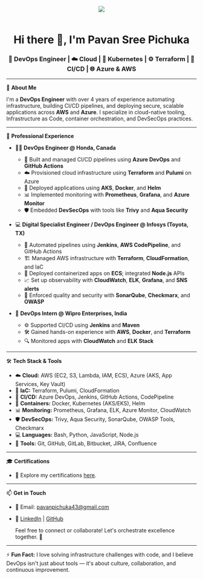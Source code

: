 <p align="center">
  <img src="https://github.com/Pavan-12062000/Pavan-12062000/assets/144853994/70f05216-c40a-4104-bbc3-0774a5a394da"><br>
  <br>
  <h1 align="center">Hi there 👋, I'm Pavan Sree Pichuka</h1>
  <h3 align="center">🚀 DevOps Engineer | ☁️ Cloud | 🐳 Kubernetes | ⚙️ Terraform | 🔁 CI/CD | 🌐 Azure & AWS</h3>
</p>

---

🔧 **About Me**

I'm a **DevOps Engineer** with over 4 years of experience automating infrastructure, building CI/CD pipelines, and deploying secure, scalable applications across **AWS** and **Azure**. I specialize in cloud-native tooling, Infrastructure as Code, container orchestration, and DevSecOps practices.

---

💼 **Professional Experience**

- 👨‍💻 **DevOps Engineer @ Honda, Canada**  
  - 🔧 Built and managed CI/CD pipelines using **Azure DevOps** and **GitHub Actions**
  - ☁️ Provisioned cloud infrastructure using **Terraform** and **Pulumi** on Azure
  - 🐳 Deployed applications using **AKS**, **Docker**, and **Helm**
  - 📊 Implemented monitoring with **Prometheus**, **Grafana**, and **Azure Monitor**
  - 🛡️ Embedded **DevSecOps** with tools like **Trivy** and **Aqua Security**

- 💻 **Digital Specialist Engineer / DevOps Engineer @ Infosys (Toyota, TX)**  
  - 🔄 Automated pipelines using **Jenkins**, **AWS CodePipeline**, and GitHub Actions
  - 🏗️ Managed AWS infrastructure with **Terraform**, **CloudFormation**, and IaC
  - 🧱 Deployed containerized apps on **ECS**; integrated **Node.js** APIs
  - 📈 Set up observability with **CloudWatch**, **ELK**, **Grafana**, and **SNS alerts**
  - 🔐 Enforced quality and security with **SonarQube**, **Checkmarx**, and **OWASP**

- 🧪 **DevOps Intern @ Wipro Enterprises, India**  
  - ⚙️ Supported CI/CD using **Jenkins** and **Maven**
  - 🛠️ Gained hands-on experience with **AWS**, **Docker**, and **Terraform**
  - 🔍 Monitored apps with **CloudWatch** and **ELK Stack**

---

🛠️ **Tech Stack & Tools**

- ☁️ **Cloud:** AWS (EC2, S3, Lambda, IAM, ECS), Azure (AKS, App Services, Key Vault)
- 🧾 **IaC:** Terraform, Pulumi, CloudFormation
- 🔁 **CI/CD:** Azure DevOps, Jenkins, GitHub Actions, CodePipeline
- 🐳 **Containers:** Docker, Kubernetes (AKS/EKS), Helm
- 📊 **Monitoring:** Prometheus, Grafana, ELK, Azure Monitor, CloudWatch
- 🛡️ **DevSecOps:** Trivy, Aqua Security, SonarQube, OWASP Tools, Checkmarx
- 💻 **Languages:** Bash, Python, JavaScript, Node.js
- 🧰 **Tools:** Git, GitHub, GitLab, Bitbucket, JIRA, Confluence

---

🎓 **Certifications**
- 🏅 Explore my certifications [here](https://github.com/Pavan-12062000/Certifications).

---

📫 **Get in Touch**

- 📧 Email: [pavanpichuka43@gmail.com](mailto:pavanpichuka43@gmail.com)
- 🔗 [LinkedIn](https://www.linkedin.com/in/pavansree/) | [GitHub](https://github.com/Pavan-12062000)

  Feel free to connect or collaborate! Let's orchestrate excellence together. 🚀

---

⚡ **Fun Fact:** I love solving infrastructure challenges with code, and I believe DevOps isn't just about tools — it's about culture, collaboration, and continuous improvement.
